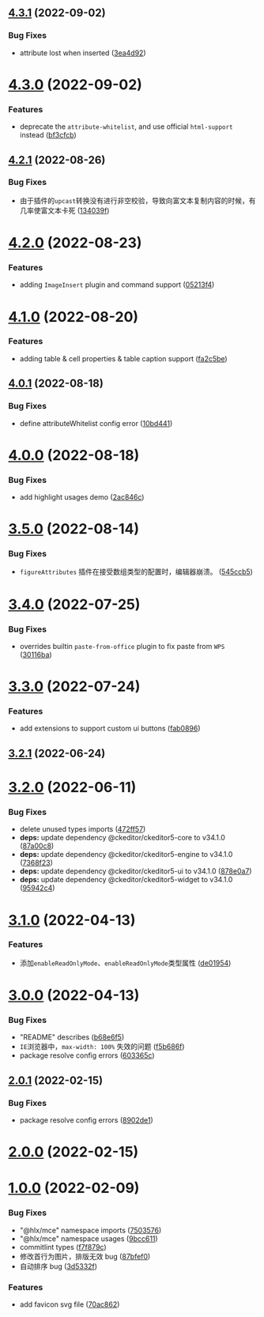 ## [4.3.1](https://github.com/letsbug/ckeditor5-build-multies/compare/4.3.0...4.3.1) (2022-09-02)

### Bug Fixes

- attribute lost when inserted ([3ea4d92](https://github.com/letsbug/ckeditor5-build-multies/commit/3ea4d92c194c88027be9a1cd84faac1a4885f708))

# [4.3.0](https://github.com/letsbug/ckeditor5-build-multies/compare/4.2.1...4.3.0) (2022-09-02)

### Features

- deprecate the `attribute-whitelist`, and use official `html-support` instead ([bf3cfcb](https://github.com/letsbug/ckeditor5-build-multies/commit/bf3cfcbe3c0762149bd808e0deabcd510a5ee4ab))

## [4.2.1](https://github.com/letsbug/ckeditor5-build-multies/compare/4.2.0...4.2.1) (2022-08-26)

### Bug Fixes

- 由于插件的`upcast`转换没有进行非空校验，导致向富文本复制内容的时候，有几率使富文本卡死 ([134039f](https://github.com/letsbug/ckeditor5-build-multies/commit/134039f15e64d60c0f9fc97f83b51af5e4d93a27))

# [4.2.0](https://github.com/letsbug/ckeditor5-build-multies/compare/4.1.0...4.2.0) (2022-08-23)

### Features

- adding `ImageInsert` plugin and command support ([05213f4](https://github.com/letsbug/ckeditor5-build-multies/commit/05213f46704480d6c89c97889a7db54952daf5a6))

# [4.1.0](https://github.com/letsbug/ckeditor5-build-multies/compare/4.0.1...4.1.0) (2022-08-20)

### Features

- adding table & cell properties & table caption support ([fa2c5be](https://github.com/letsbug/ckeditor5-build-multies/commit/fa2c5bec19a7a9644d4716eded5ddb9c3baaa5ba))

## [4.0.1](https://github.com/letsbug/ckeditor5-build-multies/compare/4.0.0...4.0.1) (2022-08-18)

### Bug Fixes

- define attributeWhitelist config error ([10bd441](https://github.com/letsbug/ckeditor5-build-multies/commit/10bd441b2947357d5cfe9fbb29409383b8e92d16))

# [4.0.0](https://github.com/letsbug/ckeditor5-build-multies/compare/3.5.0...4.0.0) (2022-08-18)

### Bug Fixes

- add highlight usages demo ([2ac846c](https://github.com/letsbug/ckeditor5-build-multies/commit/2ac846cf5ed608e474ce5611445215d7e958e00d))

# [3.5.0](https://github.com/letsbug/ckeditor5-build-multies/compare/3.4.0...3.5.0) (2022-08-14)

### Bug Fixes

- `figureAttributes` 插件在接受数组类型的配置时，编辑器崩溃。 ([545ccb5](https://github.com/letsbug/ckeditor5-build-multies/commit/545ccb5ea4eca2e2eb63446d3bef3776d1c72dc3))

# [3.4.0](https://github.com/letsbug/ckeditor5-build-multies/compare/3.3.0...3.4.0) (2022-07-25)

### Bug Fixes

- overrides builtin `paste-from-office` plugin to fix paste from `WPS` ([30116ba](https://github.com/letsbug/ckeditor5-build-multies/commit/30116ba3fb9942e4026b0fbe0c1ae4c587298d3e))

# [3.3.0](https://github.com/letsbug/ckeditor5-build-multies/compare/3.2.1...3.3.0) (2022-07-24)

### Features

- add extensions to support custom ui buttons ([fab0896](https://github.com/letsbug/ckeditor5-build-multies/commit/fab0896c644f472bb324f7f87c55d9d52eb27afd))

## [3.2.1](https://github.com/letsbug/ckeditor5-build-multies/compare/3.2.0...3.2.1) (2022-06-24)

# [3.2.0](https://github.com/letsbug/ckeditor5-build-multies/compare/3.1.0...3.2.0) (2022-06-11)

### Bug Fixes

- delete unused types imports ([472ff57](https://github.com/letsbug/ckeditor5-build-multies/commit/472ff57eb808bc087ffaddd56fb034771b6500a6))
- **deps:** update dependency @ckeditor/ckeditor5-core to v34.1.0 ([87a00c8](https://github.com/letsbug/ckeditor5-build-multies/commit/87a00c81e67282fa89ec54003f681aaccf31f3d7))
- **deps:** update dependency @ckeditor/ckeditor5-engine to v34.1.0 ([7368f23](https://github.com/letsbug/ckeditor5-build-multies/commit/7368f23bc371c79c01d08175b41817e2947d1cfb))
- **deps:** update dependency @ckeditor/ckeditor5-ui to v34.1.0 ([878e0a7](https://github.com/letsbug/ckeditor5-build-multies/commit/878e0a7446365377cd2cf8f3ad14a0d4941fc5cc))
- **deps:** update dependency @ckeditor/ckeditor5-widget to v34.1.0 ([95942c4](https://github.com/letsbug/ckeditor5-build-multies/commit/95942c430ad233c1ebe469882606ade2b5f762cf))

# [3.1.0](https://github.com/letsbug/ckeditor5-build-multies/compare/3.0.0...3.1.0) (2022-04-13)

### Features

- 添加`enableReadOnlyMode`、`enableReadOnlyMode`类型属性 ([de01954](https://github.com/letsbug/ckeditor5-build-multies/commit/de0195430158f57572fe58fad724bf6d1164ef2c))

# [3.0.0](https://github.com/letsbug/ckeditor5-build-multies/compare/2.0.1...3.0.0) (2022-04-13)

### Bug Fixes

- "README" describes ([b68e6f5](https://github.com/letsbug/ckeditor5-build-multies/commit/b68e6f5f191aa2a64247bbae139e789970a7dee8))
- `IE`浏览器中，`max-width: 100%` 失效的问题 ([f5b686f](https://github.com/letsbug/ckeditor5-build-multies/commit/f5b686f71567c4e5684f08ac73b85c3372108d90))
- package resolve config errors ([603365c](https://github.com/letsbug/ckeditor5-build-multies/commit/603365c549e7331b0f5fb2aa186e1c338b439a21))

## [2.0.1](https://github.com/letsbug/ckeditor5-build-multies/compare/2.0.0...2.0.1) (2022-02-15)

### Bug Fixes

- package resolve config errors ([8902de1](https://github.com/letsbug/ckeditor5-build-multies/commit/8902de11c88a802be84662490e8514bc5f1fb34c))

# [2.0.0](https://github.com/letsbug/ckeditor5-build-multies/compare/1.0.0...2.0.0) (2022-02-15)

# [1.0.0](https://github.com/letsbug/ckeditor5-build-multies/compare/87bfef0ac7d16676f058984d263bd61e80d480a9...1.0.0) (2022-02-09)

### Bug Fixes

- "@hlx/mce" namespace imports ([7503576](https://github.com/letsbug/ckeditor5-build-multies/commit/750357616e8dcec1978e7db1f117f5d0c4ae250c))
- "@hlx/mce" namespace usages ([9bcc611](https://github.com/letsbug/ckeditor5-build-multies/commit/9bcc61189fa7daab196755fe5171e6f7b14ebabc))
- commitlint types ([f7f879c](https://github.com/letsbug/ckeditor5-build-multies/commit/f7f879c355686fcf392f04da3d7125a42d9e470e))
- 修改首行为图片，排版无效 bug ([87bfef0](https://github.com/letsbug/ckeditor5-build-multies/commit/87bfef0ac7d16676f058984d263bd61e80d480a9))
- 自动排序 bug ([3d5332f](https://github.com/letsbug/ckeditor5-build-multies/commit/3d5332fdf8da520c808e0341368781d3059a7e5e))

### Features

- add favicon svg file ([70ac862](https://github.com/letsbug/ckeditor5-build-multies/commit/70ac862e6f9d7922a0916ca30a9dc1d4a0ce1c38))
